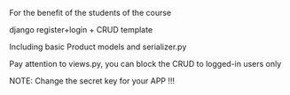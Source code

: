 
For the benefit of the students of the course

django register+login + CRUD template 

Including basic Product models and serializer.py

Pay attention to views.py, you can block the CRUD to logged-in users only

NOTE: Change the secret key for your APP !!!
